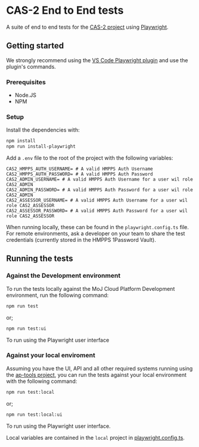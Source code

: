 # CAS-2 End to End tests

A suite of end to end tests for the [CAS-2 project](https://github.com/ministryofjustice/hmpps-community-accommodation-tier-2-ui) using [Playwright](https://playwright.dev/).

## Getting started

We strongly recommend using the [VS Code Playwright plugin](https://marketplace.visualstudio.com/items?itemName=ms-playwright.playwright) and use the plugin's commands.

### Prerequisites

- Node.JS
- NPM

### Setup

Install the dependencies with:

```bash
npm install
npm run install-playwright
```

Add a `.env` file to the root of the project with the following variables:

```text
CAS2_HMPPS_AUTH_USERNAME= # A valid HMPPS Auth Username
CAS2_HMPPS_AUTH_PASSWORD= # A valid HMPPS Auth Password
CAS2_ADMIN_USERNAME= # A valid HMPPS Auth Username for a user wil role CAS2_ADMIN
CAS2_ADMIN_PASSWORD= # A valid HMPPS Auth Password for a user wil role CAS2_ADMIN
CAS2_ASSESSOR_USERNAME= # A valid HMPPS Auth Username for a user wil role CAS2_ASSESSOR
CAS2_ASSESSOR_PASSWORD= # A valid HMPPS Auth Password for a user wil role CAS2_ASSESSOR
```

When running locally, these can be found in the `playwright.config.ts` file.
For remote environments, ask a developer on your team to share the test credentials (currently stored in the HMPPS 1Password Vault).

## Running the tests

### Against the Development environment

To run the tests locally against the MoJ Cloud Platform Development
environment, run the following command:

```bash
npm run test
```

or;

```bash
npm run test:ui
```

To run using the Playwright user interface

### Against your local enviroment

Assuming you have the UI, API and all other required systems running
using the [ap-tools project](https://github.com/ministryofjustice/hmpps-approved-premises-tools),
you can run the tests against your local environment with the following command:

```bash
npm run test:local
```

or;

```bash
npm run test:local:ui
```

To run using the Playwright user interface.

Local variables are contained in the `local` project in [playwright.config.ts](https://github.com/ministryofjustice/hmpps-approved-premises-e2e/blob/main/playwright.config.ts).
